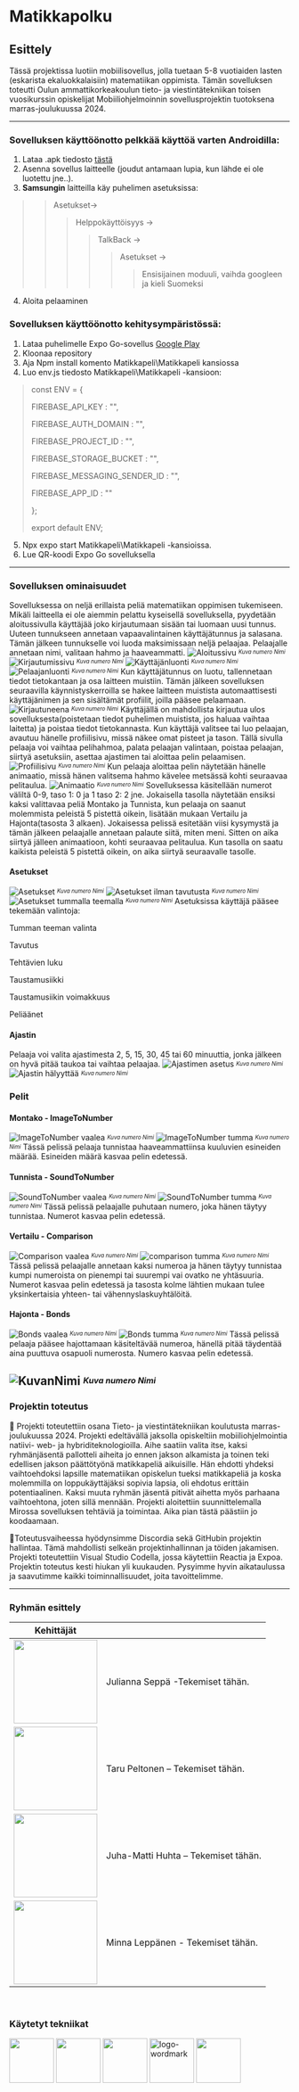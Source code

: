 # Matikkapolku

## Esittely
Tässä projektissa luotiin mobiilisovellus, jolla tuetaan 5-8 vuotiaiden lasten (eskarista ekaluokkalaisiin) matematiikan oppimista. Tämän sovelluksen toteutti Oulun ammattikorkeakoulun tieto- ja viestintätekniikan toisen vuosikurssin opiskelijat Mobiiliohjelmoinnin sovellusprojektin tuotoksena marras-joulukuussa 2024. 

---
### Sovelluksen käyttöönotto pelkkää käyttöä varten Androidilla:
1. Lataa .apk tiedosto [tästä](https://drive.google.com/file/d/1T7cDE15q4OnKqAv2Zdp3ENVUFNzbCBry/view?usp=drive_link)
2. Asenna sovellus laitteelle (joudut antamaan lupia, kun lähde ei ole luotettu jne..).
3. **Samsungin** laitteilla käy puhelimen asetuksissa:
>>  Asetukset->
>>> Helppokäyttöisyys ->
>>>> TalkBack ->
>>>>> Asetukset ->
>>>>>> Ensisijainen moduuli, vaihda googleen ja kieli Suomeksi
4. Aloita pelaaminen

### Sovelluksen käyttöönotto kehitysympäristössä:
1. Lataa puhelimelle Expo Go-sovellus [Google Play](https://play.google.com/store/apps/details?id=host.exp.exponent)
2. Kloonaa repository 
3. Aja Npm install komento Matikkapeli\Matikkapeli kansiossa
4. Luo env.js tiedosto Matikkapeli\Matikkapeli -kansioon:
>const ENV = {
>
>    FIREBASE_API_KEY : "",
>
>    FIREBASE_AUTH_DOMAIN : "",
>
>    FIREBASE_PROJECT_ID : "",
>
>    FIREBASE_STORAGE_BUCKET : "",
>
>    FIREBASE_MESSAGING_SENDER_ID : "",
>
>    FIREBASE_APP_ID : ""
>
>  };
>  
>  export default ENV;
5. Npx expo start Matikkapeli\Matikkapeli -kansioissa.
6. Lue QR-koodi Expo Go sovelluksella
---

### Sovelluksen ominaisuudet
Sovelluksessa on neljä erillaista peliä matematiikan oppimisen tukemiseen. Mikäli laitteella ei ole aiemmin pelattu kyseisellä sovelluksella, pyydetään aloitussivulla käyttäjää joko kirjautumaan sisään tai luomaan uusi tunnus. Uuteen tunnukseen annetaan vapaavalintainen käyttäjätunnus ja salasana. Tämän jälkeen tunnukselle voi luoda maksimissaan neljä pelaajaa. Pelaajalle annetaan nimi, valitaan hahmo ja haaveammatti.
![Aloitussivu](./documents/Readme/tiedostonimi)
<sup><sub>*Kuva numero Nimi*</sup></sub>
![Kirjautumissivu](./documents/Readme/tiedostonimi)
<sup><sub>*Kuva numero Nimi*</sup></sub>
![Käyttäjänluonti](./documents/Readme/tiedostonimi)
<sup><sub>*Kuva numero Nimi*</sup></sub>
![Pelaajanluonti](https://photos.app.goo.gl/F3p8e3X2LdPSzzSD6)
<sup><sub>*Kuva numero Nimi*</sup></sub>
Kun käyttäjätunnus on luotu, tallennetaan tiedot tietokantaan ja osa laitteen muistiin. Tämän jälkeen sovelluksen seuraavilla käynnistyskerroilla se hakee laitteen muistista automaattisesti käyttäjänimen ja sen sisältämät profiilit, joilla pääsee pelaamaan.
![Kirjautuneena](./documents/Readme/tiedostonimi)
<sup><sub>*Kuva numero Nimi*</sup></sub>
Käyttäjällä on mahdollista kirjautua ulos sovelluksesta(poistetaan tiedot puhelimen muistista, jos haluaa vaihtaa laitetta) ja poistaa tiedot tietokannasta.
Kun käyttäjä valitsee tai luo pelaajan, avautuu hänelle profiilisivu, missä näkee omat pisteet ja tason. Tällä sivulla pelaaja voi vaihtaa pelihahmoa, palata pelaajan valintaan, poistaa pelaajan, siirtyä asetuksiin, asettaa ajastimen tai aloittaa pelin pelaamisen.
![Profiilisivu](./documents/Readme/tiedostonimi)
<sup><sub>*Kuva numero Nimi*</sup></sub>
Kun pelaaja aloittaa pelin näytetään hänelle animaatio, missä hänen valitsema hahmo kävelee metsässä kohti seuraavaa pelitaulua. 
![Animaatio](./documents/Readme/tiedostonimi)
<sup><sub>*Kuva numero Nimi*</sup></sub>
Sovelluksessa käsitellään numerot väliltä 0-9, taso 1: 0 ja 1 taso 2: 2 jne. Jokaisella tasolla näytetään ensiksi kaksi valittavaa peliä Montako ja Tunnista, kun pelaaja on saanut molemmista peleistä 5 pistettä oikein, lisätään mukaan Vertailu ja Hajonta(tasosta 3 alkaen). Jokaisessa pelissä esitetään viisi kysymystä ja tämän jälkeen pelaajalle annetaan palaute siitä, miten meni. Sitten on aika siirtyä jälleen animaatioon, kohti seuraavaa pelitaulua. Kun tasolla on saatu kaikista peleistä 5 pistettä oikein, on aika siirtyä seuraavalle tasolle.

#### Asetukset
![Asetukset](./documents/Readme/tiedostonimi)
<sup><sub>*Kuva numero Nimi*</sup></sub>
![Asetukset ilman tavutusta](./documents/Readme/tiedostonimi)
<sup><sub>*Kuva numero Nimi*</sup></sub>
![Asetukset tummalla teemalla](./documents/Readme/tiedostonimi)
<sup><sub>*Kuva numero Nimi*</sup></sub>
Asetuksissa käyttäjä pääsee tekemään valintoja:

Tumman teeman valinta

Tavutus

Tehtävien luku

Taustamusiikki

Taustamusiikin voimakkuus

Peliäänet

#### Ajastin
Pelaaja voi valita ajastimesta 2, 5, 15, 30, 45 tai 60 minuuttia, jonka jälkeen on hyvä pitää taukoa tai vaihtaa pelaajaa.
![Ajastimen asetus](./documents/Readme/tiedostonimi)
<sup><sub>*Kuva numero Nimi*</sup></sub>
![Ajastin hälyyttää](./documents/Readme/tiedostonimi)
<sup><sub>*Kuva numero Nimi*</sup></sub>

### Pelit
#### Montako - ImageToNumber
![ImageToNumber vaalea](./documents/Readme/tiedostonimi)
<sup><sub>*Kuva numero Nimi*</sup></sub>
![ImageToNumber tumma](./documents/Readme/tiedostonimi)
<sup><sub>*Kuva numero Nimi*</sup></sub>
Tässä pelissä pelaaja tunnistaa haaveammattiinsa kuuluvien esineiden määrää. Esineiden määrä kasvaa pelin edetessä.
#### Tunnista - SoundToNumber

![SoundToNumber vaalea](./documents/Readme/tiedostonimi)
<sup><sub>*Kuva numero Nimi*</sup></sub>
![SoundToNumber tumma](./documents/Readme/tiedostonimi)
<sup><sub>*Kuva numero Nimi*</sup></sub>
Tässä pelissä pelaajalle puhutaan numero, joka hänen täytyy tunnistaa. Numerot kasvaa pelin edetessä.
#### Vertailu - Comparison

![Comparison vaalea](./documents/Readme/tiedostonimi)
<sup><sub>*Kuva numero Nimi*</sup></sub>
![comparison tumma](./documents/Readme/tiedostonimi)
<sup><sub>*Kuva numero Nimi*</sup></sub>
Tässä pelissä pelaajalle annetaan kaksi numeroa ja hänen täytyy tunnistaa kumpi numeroista on pienempi tai suurempi vai ovatko ne yhtäsuuria. Numerot kasvaa pelin edetessä ja tasosta kolme lähtien mukaan tulee yksinkertaisia yhteen- tai vähennyslaskuyhtälöitä.
#### Hajonta - Bonds

![Bonds vaalea](./documents/Readme/tiedostonimi)
<sup><sub>*Kuva numero Nimi*</sup></sub>
![Bonds tumma](./documents/Readme/tiedostonimi)
<sup><sub>*Kuva numero Nimi*</sup></sub>
Tässä pelissä pelaaja pääsee hajottamaan käsiteltävää numeroa, hänellä pitää täydentää aina puuttuva osapuoli numerosta. Numero kasvaa pelin edetessä.


![KuvanNimi](./documents/Readme/tiedostonimi)
<sup><sub>*Kuva numero Nimi*</sup></sub>
---

### Projektin toteutus 
📝 Projekti toteutettiin osana Tieto- ja viestintätekniikan koulutusta marras-joulukuussa 2024. Projekti edeltävällä jaksolla opiskeltiin mobiiliohjelmointia natiivi- web- ja hybriditeknologioilla. Aihe saatiin valita itse, kaksi ryhmänjäsentä pallotteli aiheita jo ennen jakson alkamista ja toinen teki edellisen jakson päättötyönä matikkapeliä aikuisille. Hän ehdotti yhdeksi vaihtoehdoksi lapsille matematiikan opiskelun tueksi matikkapeliä ja koska molemmilla on loppukäyttäjäksi sopivia lapsia, oli ehdotus erittäin potentiaalinen. Kaksi muuta ryhmän jäsentä pitivät aihetta myös parhaana vaihtoehtona, joten sillä mennään. Projekti aloitettiin suunnittelemalla Mirossa sovelluksen tehtäviä ja toimintaa. Aika pian tästä päästiin jo koodaamaan.

🔨Toteutusvaiheessa hyödynsimme Discordia sekä GitHubin projektin hallintaa. Tämä mahdollisti selkeän projektinhallinnan ja töiden jakamisen.  Projekti toteutettiin Visual Studio Codella, jossa käytettiin Reactia ja Expoa. Projektin toteutus kesti hiukan yli kuukauden. Pysyimme hyvin aikataulussa ja saavutimme kaikki toiminnallisuudet, joita tavoittelimme.

---

### Ryhmän esittely

| Kehittäjät | |
| :---------------: | --- |
| [<img src="https://github.com/cheezyx.png" width="150px;"/><br /><sub><a href="https://github.com/cheezyx"></a></sub>](https://github.com/cheezyx) | Julianna Seppä -Tekemiset tähän. |
| [<img src="https://github.com/TaruPe.png" width="150px;"/><br /><sub><a href="https://github.com/TaruPe"></a></sub>](https://github.com/TaruPe) | Taru Peltonen – Tekemiset tähän. |
| [<img src="https://github.com/AvaRaGane.png" width="150px;"/><br /><sub><a href="https://github.com/AvaRaGane"></a></sub>](https://github.com/AvaRaGane) | Juha-Matti Huhta – Tekemiset tähän. |
| [<img src="https://github.com/Ereride.png" width="150px;"/><br /><sub><a href="https://github.com/Ereride"></a></sub>](https://github.com/Ereride) | Minna Leppänen - Tekemiset tähän.|
</br>


### Käytetyt tekniikat
[<img src="https://github.githubassets.com/assets/GitHub-Mark-ea2971cee799.png" height="80px;"/>](https://github.com)
[<img src="https://www.svgrepo.com/show/303500/react-1-logo.svg" height="80px;"/>](https://react.dev)
[<img src="https://upload.wikimedia.org/wikipedia/commons/thumb/c/c8/Wireframe_logo.png/320px-Wireframe_logo.png" height="80px">](https://wireframe.cc/)
[<img height="80px" alt="logo-wordmark" src="https://github.com/user-attachments/assets/2a3103cf-fb54-46c7-855d-59fcfefd9c0e" />](https://expo.dev/)
[<img height="80px" src="https://github.com/user-attachments/assets/c4260a96-175f-4a84-bb21-fecfae9c06cc" />](https://www.gimp.org/)





 






 
